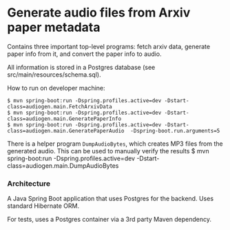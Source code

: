 Generate audio files from Arxiv paper metadata
==============================================

Contains three important top-level programs: fetch arxiv data, generate paper info from it, 
and convert the paper info to audio.
  
All information is stored in a Postgres database (see src/main/resources/schema.sql).

How to run on developer machine:  
```
$ mvn spring-boot:run -Dspring.profiles.active=dev -Dstart-class=audiogen.main.FetchArxivData  
$ mvn spring-boot:run -Dspring.profiles.active=dev -Dstart-class=audiogen.main.GeneratePaperInfo  
$ mvn spring-boot:run -Dspring.profiles.active=dev -Dstart-class=audiogen.main.GeneratePaperAudio  -Dspring-boot.run.arguments=5
```

There is a helper program `DumpAudioBytes`, which creates MP3 files from the generated audio. This can be used to
manually verify the results
$ mvn spring-boot:run -Dspring.profiles.active=dev -Dstart-class=audiogen.main.DumpAudioBytes  

### Architecture
A Java Spring Boot application that uses Postgres for the backend. Uses standard Hibernate ORM.

For tests, uses a Postgres container via a 3rd party Maven dependency.